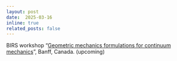 ```yaml
---
layout: post
date:  2025-03-16
inline: true
related_posts: false
---
```


BIRS workshop “[Geometric mechanics formulations for continuum mechanics](https://www.birs.ca/events/2025/5-day-workshops/25w5441)”, Banff, Canada. (upcoming)
